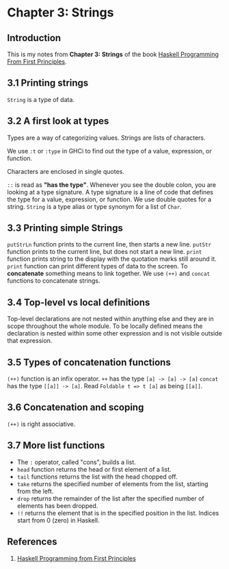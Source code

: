 # Chapter 3: Strings

## Introduction

This is my notes from **Chapter 3: Strings** of the book [Haskell Programming From First Principles](http://haskellbook.com).

## 3.1 Printing strings

`String` is a type of data.

## 3.2 A first look at types

Types are a way of categorizing values. Strings are lists of characters. 

We use `:t` or `:type` in GHCi to find out the type of a value, expression, or function.

Characters are enclosed in single quotes.

`::` is read as **"has the type"**. Whenever you see the double colon, you are looking at a type signature. A type signature is a line of code that defines the type for a value, expression, or function. We use double quotes for a string. `String` is a type alias or type synonym for a list of `Char`.

## 3.3 Printing simple Strings

`putStrLn` function prints to the current line, then starts a new line. `putStr` function prints to the current line, but does not start a new line. `print` function prints string to the display with the quotation marks still around it. `print` function can print different types of data to the screen. To __concatenate__ something means to link together. We use `(++)` and `concat` functions to concatenate strings.

## 3.4 Top-level vs local definitions

Top-level declarations are not nested within anything else and they are in scope throughout the whole module. To be locally defined means the declaration is nested within some other expression and is not visible outside that expression.

## 3.5 Types of concatenation functions

`(++)` function is an infix operator. `++` has the type `[a] -> [a] -> [a]` `concat` has the type `[[a]] -> [a]`. Read `Foldable t => t [a]` as being `[[a]]`.

## 3.6 Concatenation and scoping

`(++)` is right associative.

## 3.7 More list functions

* The `:` operator, called "cons", builds a list.
* `head` function returns the head or first element of a list.
* `tail` functions returns the list with the head chopped off.
* `take` returns the specified number of elements from the list, starting from the left.
* `drop` returns the remainder of the list after the specified number of elements has been dropped.
* `!!` returns the element that is in the specified position in the list. Indices start from 0 (zero) in Haskell.

## References

1. [Haskell Programming from First Principles](http://haskellbook.com/)
